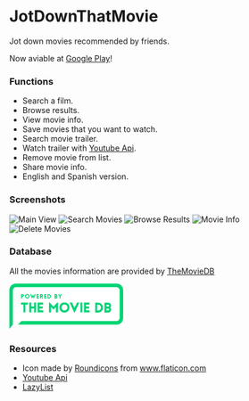 # JotDownThatMovie

Jot down movies recommended by friends.

Now aviable at [Google Play](https://play.google.com/store/apps/details?id=com.wyrnLabs.jotdownthatmovie)! 

### Functions

 - Search a film.
 - Browse results.
 - View movie info.
 - Save movies that you want to watch.
 - Search movie trailer.
 - Watch trailer with [Youtube Api](https://developers.google.com/youtube/android/player/?hl=es-419). 
 - Remove movie from list.
 - Share movie info.
 - English and Spanish version.

### Screenshots

<img src="https://i.imgur.com/YuZayyf.png" alt="Main View" width="329" height="585">

<img src="https://i.imgur.com/XnbIikC.png" alt="Search Movies" width="329" height="585">

<img src="https://i.imgur.com/ZOBsQJU.png" alt="Browse Results" width="329" height="585">

<img src="https://i.imgur.com/HUO6dqS.png" alt="Movie Info" width="329" height="585">

<img src="https://i.imgur.com/N6VaXgs.png" alt="Delete Movies" width="329" height="585">

### Database

All the movies information are provided by [TheMovieDB](https://www.themoviedb.org/)

<a href="https://www.themoviedb.org/"><img src="https://github.com/WyrnCael/JotDownThatMovie/blob/master/app/src/main/res/drawable/provider.png?raw=true" alt="TheMovieDB" width="204" height="81"></a>

### Resources

 - Icon made by <string name="Roundicons"><a href="https://roundicons.com/">Roundicons</a></string> from <string name="Flaticon"><a href="https://www.flaticon.com">www.flaticon.com
 - [Youtube Api](https://developers.google.com/youtube/android/player/?hl=es-419)
 - [LazyList](https://github.com/thest1/LazyList)
